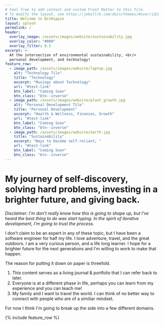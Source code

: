 ```yaml
---
# Feel free to add content and custom Front Matter to this file.
# To modify the layout, see https://jekyllrb.com/docs/themes/#overriding-theme-defaults
title: Welcome to BitHippie 
layout: splash
permalink: /
header:
  overlay_image: /assets/images/website/sustainability.jpg
  overlay_color: "#000"
  overlay_filter: 0.5
excerpt: >-
  At the intersection of environmental sustainability, <br/>
  personal development, and technology!
feature_row:
  - image_path: /assets/images/website/laptop.jpg
    alt: "Technology Tile"
    title: "Technology"
    excerpt: "Musings about Technology"
    url: "#test-link"
    btn_label: "Coming Soon"
    btn_class: "btn--inverse"
  - image_path: /assets/images/website/plant_growth.jpg
    alt: "Personal Development Tile"
    title: "Personal Development"
    excerpt: "Health & Wellness, Finances, Growth"
    url: "#test-link"
    btn_label: "Coming Soon"
    btn_class: "btn--inverse"
  - image_path: /assets/images/website/earth.jpg
    title: "Sustainability"
    excerpt: "Ways to become self-reliant; "
    url: "#test-link"
    btn_label: "Coming Soon"
    btn_class: "btn--inverse"
--- 
```


# My journey of self-discovery, solving hard problems, investing in a brighter future, and giving back.

_Disclaimer: I'm don't really know how this is going to shape up, but I've heard the best thing to do was start typing. 
In the spirit of iterative development, I'm going to trust the process._

I don't claim to be an expert in any of these topic, but I have been a software engineer for half my life. 
I love adventure, travel, and the great outdoors. I am a very curious person, and a life long learner. 
I hope for a brighter future for the next generations and I'm willing to work to make that happen.

The reason for putting it down on paper is threefold. 
1. This content serves as a living journal & portfolio that I can refer back to later.
2. Everyone is at a different phase in life, perhaps you can learn from my experience and you can teach me!
3. My family and I want to travel the world. I can think of no better way to connect with people who are of a similiar mindset. 

For now I think I'm going to break up the side into a few different domains.

{% include feature_row %}
